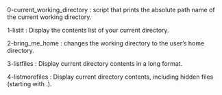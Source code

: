 0-current_working_directory : script that prints the absolute path name of the current working directory.

1-listit : Display the contents list of your current directory.

2-bring_me_home : changes the working directory to the user’s home directory.

3-listfiles : Display current directory contents in a long format.

4-listmorefiles : Display current directory contents, including hidden files (starting with .).